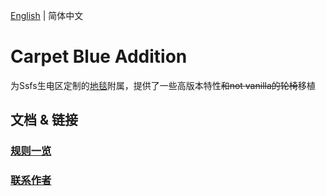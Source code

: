 [English](README.md) | 简体中文

# Carpet Blue Addition

为Ssfs生电区定制的[地毯](https://github.com/gnembon/fabric-carpet)附属，提供了一些高版本特性<del>和not vanilla的轮椅</del>移植

## 文档 & 链接

### [规则一览](docs/Rules_CN.md)

### [联系作者](https://space.bilibili.com/525543707)
